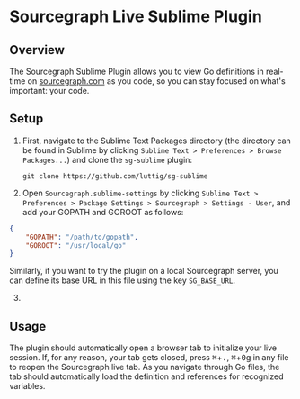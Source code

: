 # Sourcegraph Live Sublime Plugin

## Overview

The Sourcegraph Sublime Plugin allows you to view Go definitions in real-time on [sourcegraph.com](http://www.sourcegraph.com) as you code, so you can stay focused on what's important: your code.

## Setup

 1. First, navigate to the Sublime Text Packages directory (the directory can be found in Sublime by clicking `Sublime Text > Preferences > Browse Packages...`) and clone the `sg-sublime` plugin:

 	`git clone https://github.com/luttig/sg-sublime`

 2. Open `Sourcegraph.sublime-settings` by clicking `Sublime Text > Preferences > Package Settings > Sourcegraph > Settings - User`, and add your GOPATH and GOROOT as follows:

```json
{
	"GOPATH": "/path/to/gopath",
	"GOROOT": "/usr/local/go"
}
```

Similarly, if you want to try the plugin on a local Sourcegraph server, you can define its base URL in this file using the key `SG_BASE_URL`.

 3. 

 ## Usage

The plugin should automatically open a browser tab to initialize your live session. If, for any reason, your tab gets closed, press <kbd>&#8984;</kbd>+<kbd>.</kbd>, <kbd>&#8984;</kbd>+<kbd>0</kbd>g in any file to reopen the Sourcegraph live tab. As you navigate through Go files, the tab should automatically load the definition and references for recognized variables.